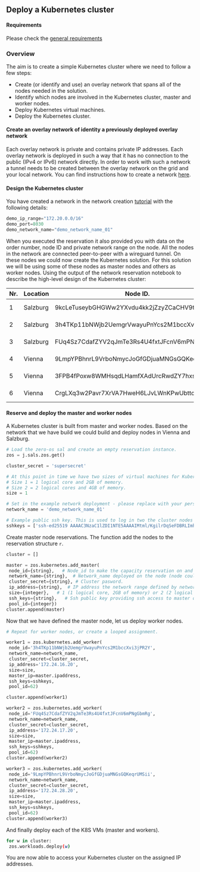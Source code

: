 ## Deploy a Kubernetes cluster

#### Requirements

Please check the [general requirements](@code)

### Overview
The aim is to create a simple Kubernetes cluster where we need to follow a few steps:
- Create (or identify and use) an overlay network that spans all of the nodes needed in the solution.
- Identify which nodes are involved in the Kubernetes cluster, master and worker nodes.
- Deploy Kubernetes virtual machines.
- Deploy the Kubernetes cluster.

#### Create an overlay network of identity a previously deployed overlay network

Each overlay network is private and contains private IP addresses. Each overlay network is deployed in such a way that it has no connection to the public (IPv4 or IPv6) network directly. In order to work with such a network a tunnel needs to be created between the overlay network on the grid and your local network. You can find instructions how to create a network [here](@code_network).



#### Design the Kubernetes cluster

You have created a network in the network creation [tutorial](@code_network) with the following details:

```python
demo_ip_range="172.20.0.0/16"
demo_port=8030
demo_network_name="demo_network_name_01"
```

When you executed the reservation it also provided you with data on the order number, node ID and private network range on the node. All the nodes in the network are connected peer-to-peer with a wireguard tunnel. On these nodes we could now create the Kubernetes solution. For this solution we will be using some of these nodes as master nodes and others as worker nodes. Using the output of the network reservation notebook to describe the high-level design of the Kubernetes cluster:

| Nr. | Location | Node ID. | IPV4 network | Function. |
|--------|---|---|---|---|
| 1 | Salzburg | 9kcLeTuseybGHGWw2YXvdu4kk2jZzyZCaCHV9t6Axqqx | 172.20.15.0/24 | Master node |
| 2 | Salzburg | 3h4TKp11bNWjb2UemgrVwayuPnYcs2M1bccXvi3jPR2Y | 172.20.16.0/24 | Worker node |
| 3 | Salzburg | FUq4Sz7CdafZYV2qJmTe3Rs4U4fxtJFcnV6mPNgGbmRg | 172.20.17.0/24 | Worker node |
| 4 | Vienna | 9LmpYPBhnrL9VrboNmycJoGfGDjuaMNGsGQKeqrUMSii | 172.20.28.0/24 | Worker node |
| 5 | Vienna | 3FPB4fPoxw8WMHsqdLHamfXAdUrcRwdZY7hxsFQt3odL | 172.20.29.0/24 | Worker node |
| 6 | Vienna | CrgLXq3w2Pavr7XrVA7HweH6LJvLWnKPwUbttcNNgJX7 | 172.20.30.0/24 | Worker node |


#### Reserve and deploy the master and worker nodes

A Kubernetes cluster is built from master and worker nodes. Based on the network that we have build we could build and deploy nodes in Vienna and Salzburg.


```python
# Load the zero-os sal and create an empty reservation instance.
zos = j.sals.zos.get()

cluster_secret = 'supersecret'

# At this point in time we have two sizes of virtual machines for Kubernetes clusters.
# Size 1 = 1 logical core and 2GB of memory.
# Size 2 = 2 logical cores and 4GB of memory.
size = 1

# Set in the example network deployment - please replace with your personal network name.
network_name = 'demo_network_name_01'

# Example public ssh key. This is used to log in two the cluster nodes - please replace with you own ssh-key.
sshkeys = ['ssh-ed25519 AAAAC3NzaC1lZDI1NTE5AAAAIMtml/KgilrDqSeFDBRLImhoAfIqikR2N9XH3pVbb7ex zaibon@tesla']
```

Create master node reservations. The function add the nodes to the reservation structure `r`.

```python
cluster = []

master = zos.kubernetes.add_master(
 node_id={string},   # Node_id to make the capacity reservation on and deploy the Flist.
 network_name={string},  # Network_name deployed on the node (node could have multiple private networks).
 cluster_secret={string}, # Cluster pasword.
 ip_address={string},  # IP address the network range defined by network_name on the node.
 size={integer},   # 1 (1 logical core, 2GB of memory) or 2 (2 logical cores and 4GB of memory).
 ssh_keys={string},   # Ssh public key providing ssh access to master of worker vm's.
 pool_id={integer})
cluster.append(master)
```

Now that we have defined the master node, let us deploy worker nodes.

```python
# Repeat for worker nodes, or create a looped assignment.

worker1 = zos.kubernetes.add_worker(
 node_id='3h4TKp11bNWjb2UemgrVwayuPnYcs2M1bccXvi3jPR2Y',
 network_name=network_name,
 cluster_secret=cluster_secret,
 ip_address='172.24.16.20',
 size=size,
 master_ip=master.ipaddress,
 ssh_keys=sshkeys,
 pool_id=62)

cluster.append(worker1)

worker2 = zos.kubernetes.add_worker(
 node_id='FUq4Sz7CdafZYV2qJmTe3Rs4U4fxtJFcnV6mPNgGbmRg',
 network_name=network_name,
 cluster_secret=cluster_secret,
 ip_address='172.24.17.20',
 size=size,
 master_ip=master.ipaddress,
 ssh_keys=sshkeys,
 pool_id=62)
cluster.append(worker2)

worker3 = zos.kubernetes.add_worker(
 node_id='9LmpYPBhnrL9VrboNmycJoGfGDjuaMNGsGQKeqrUMSii',
 network_name=network_name,
 cluster_secret=cluster_secret,
 ip_address='172.24.28.20',
 size=size,
 master_ip=master.ipaddress,
 ssh_keys=sshkeys,
 pool_id=62)
cluster.append(worker3)
```

And finally deploy each of the K8S VMs (master and workers).

```bash
for w in cluster:
 zos.workloads.deploy(w)
```

You are now able to access your Kubernetes cluster on the assigned IP addresses.